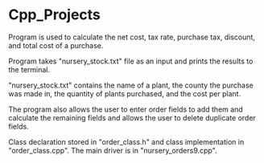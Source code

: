 # Cpp_Projects

Program is used to calculate the net cost,  tax rate, purchase tax, discount, and total cost of a purchase. 

Program takes "nursery_stock.txt" file as an input and prints the results to the terminal. 

"nursery_stock.txt" contains the name of a plant, the county the purchase was made in, the quantity of plants purchased, and the cost per plant.

The program also allows the user to enter order fields to add them and calculate the remaining fields and allows the user to 
delete duplicate order fields.

Class declaration stored in "order_class.h" and class implementation in "order_class.cpp". The main driver is in "nursery_orders9.cpp".
